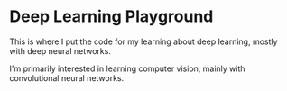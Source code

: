 # Deep Learning Playground

This is where I put the code for my learning about deep learning, mostly with deep neural networks.

I'm primarily interested in learning computer vision, mainly with convolutional neural networks.
